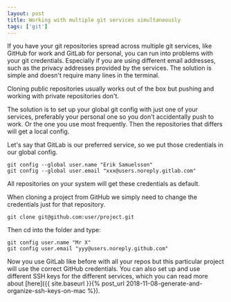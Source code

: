 ```yaml
---
layout: post
title: Working with multiple git services simultaneously
tags: ['git']
---
```


If you have your git repositories spread across multiple git services, like GitHub for work and GitLab for personal, you
can run into problems with your git credentials. Especially if you are using different email addresses, such as the
privacy addresses provided by the services. The solution is simple and doesn't require many lines in the terminal.

Cloning public repositories usually works out of the box but pushing and working with private repositories don't.

The solution is to set up your global git config with just one of your services, preferably your personal one so you
don't accidentally push to work. Or the one you use most frequently. Then the repositories that differs will get a local
config.

Let's say that GitLab is our preferred service, so we put those credentials in our global config.

```shell
git config --global user.name "Erik Samuelsson"
git config --global user.email "xxx@users.noreply.gitlab.com"
```

All repositories on your system will get these credentials as default.

When cloning a project from GitHub we simply need to change the credentials just for that repository.

```shell
git clone git@github.com:user/project.git
```

Then cd into the folder and type:

```shell
git config user.name "Mr X"
git config user.email "yyy@users.noreply.github.com"
```

Now you use GitLab like before with all your repos but this particular project will use the correct GitHub credentials.
You can also set up and use different SSH keys for the different services, which you can read more about
[here]({{ site.baseurl }}{% post_url 2018-11-08-generate-and-organize-ssh-keys-on-mac %}).